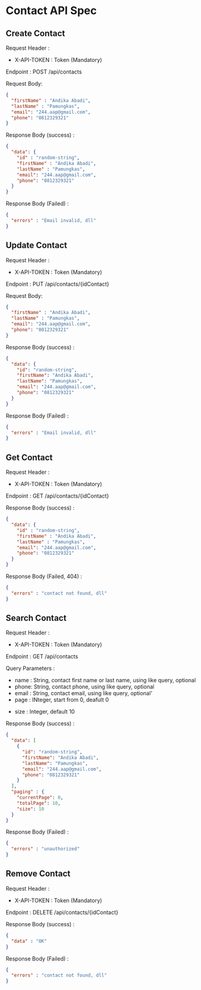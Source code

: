 # Contact API Spec

## Create Contact
Request Header :

- X-API-TOKEN : Token (Mandatory)

Endpoint : POST /api/contacts

Request Body:

```json
{
  "firstName" : "Andika Abadi",
  "lastName" : "Pamungkas",
  "email": "244.aap@gmail.com",
  "phone": "0812329321"
}
```

Response Body (success) : 

```json
{
  "data": {
    "id" : "random-string",
    "firstName" : "Andika Abadi",
    "lastName" : "Pamungkas",
    "email": "244.aap@gmail.com",
    "phone": "0812329321"
  }
}
```

Response Body (Failed) : 
```json
{
  "errors" : "Email invalid, dll"
}
```

## Update Contact

Request Header :

- X-API-TOKEN : Token (Mandatory)

Endpoint : PUT /api/contacts/{idContact}

Request Body:

```json
{
  "firstName" : "Andika Abadi",
  "lastName" : "Pamungkas",
  "email": "244.aap@gmail.com",
  "phone": "0812329321"
}
```

Response Body (success) :

```json
{
  "data": {
    "id": "random-string",
    "firstName": "Andika Abadi",
    "lastName": "Pamungkas",
    "email": "244.aap@gmail.com",
    "phone": "0812329321"
  }
}
```

Response Body (Failed) :
```json
{
  "errors" : "Email invalid, dll"
}
```

## Get Contact

Request Header :

- X-API-TOKEN : Token (Mandatory)

Endpoint : GET /api/contacts/{idContact}


Response Body (success) :
```json
{
  "data": {
    "id" : "random-string",
    "firstName" : "Andika Abadi",
    "lastName" : "Pamungkas",
    "email": "244.aap@gmail.com",
    "phone": "0812329321"
  }
}
```

Response Body (Failed, 404) :
```json
{
  "errors" : "contact not found, dll"
}
```
## Search Contact

Request Header :

- X-API-TOKEN : Token (Mandatory)

Endpoint : GET /api/contacts

Query Parameters : 

- name : String, contact first name or last name, using like query, optional
- phone: String, contact phone, using like query, optional
- email : String, contact email, using like query, optional'
- page : INteger, start from 0, deafult 0 

[//]: # (kklo mau ada pagination / halaman)
- size : Integer, default 10

Response Body (success) :

```json
{
  "data": [
    {
      "id": "random-string",
      "firstName": "Andika Abadi",
      "lastName": "Pamungkas",
      "email": "244.aap@gmail.com",
      "phone": "0812329321"
    }
  ],
  "paging" : {
    "currentPage": 0,
    "totalPage": 10,
    "size": 10
  }
}
```

Response Body (Failed) :
```json
{
  "errors" : "unauthorized"
}
```

## Remove Contact

Request Header :

- X-API-TOKEN : Token (Mandatory)

Endpoint : DELETE /api/contacts/{idContact}

Response Body (success) :

```json
{
  "data" : "OK"
}
```

Response Body (Failed) : 
```json
{
  "errors" : "contact not found, dll"
}
```
